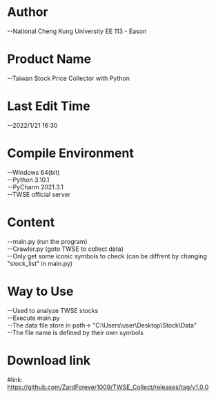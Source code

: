 # Author
--National Cheng Kung University EE 113 - Eason<br />

# Product Name
--Taiwan Stock Price Collector with Python<br />

# Last Edit Time
--2022/1/21 16:30<br />

# Compile Environment
--Windows 64(bit)<br />
--Python 3.10.1<br />
--PyCharm 2021.3.1<br />
--TWSE official server<br />

# Content
--main.py (run the program)<br />
--Crawler.py (goto TWSE to collect data)<br />
--Only get some iconic symbols to check (can be diffrent by changing "stock_list" in main.py)<br />

# Way to Use
--Used to analyze TWSE stocks<br />
--Execute main.py<br /> 
--The data file store in path-> "C:\Users\user\Desktop\Stock\Data"<br />
--The file name is defined by their own symbols<br />

# Download link
#link: https://github.com/ZardForever1009/TWSE_Collect/releases/tag/v1.0.0
